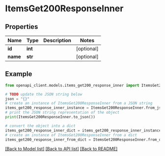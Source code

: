 # ItemsGet200ResponseInner


## Properties

Name | Type | Description | Notes
------------ | ------------- | ------------- | -------------
**id** | **int** |  | [optional] 
**name** | **str** |  | [optional] 

## Example

```python
from openapi_client.models.items_get200_response_inner import ItemsGet200ResponseInner

# TODO update the JSON string below
json = "{}"
# create an instance of ItemsGet200ResponseInner from a JSON string
items_get200_response_inner_instance = ItemsGet200ResponseInner.from_json(json)
# print the JSON string representation of the object
print(ItemsGet200ResponseInner.to_json())

# convert the object into a dict
items_get200_response_inner_dict = items_get200_response_inner_instance.to_dict()
# create an instance of ItemsGet200ResponseInner from a dict
items_get200_response_inner_from_dict = ItemsGet200ResponseInner.from_dict(items_get200_response_inner_dict)
```
[[Back to Model list]](../README.md#documentation-for-models) [[Back to API list]](../README.md#documentation-for-api-endpoints) [[Back to README]](../README.md)


